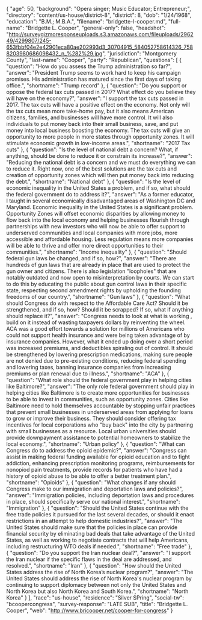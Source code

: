 {
  "age": 50,
  "background": "Opera singer; Music Educator; Entrepreneur;",
  "directory": "content/us-house/district-8",
  "district": 8,
  "dob": "1/24/1968",
  "education": "B.M.; M.B.A.",
  "filename": "bridgette-l-cooper.md",
  "full-name": "Bridgette L. Cooper",
  "general-only": false,
  "headshot": "http://surveygizmoresponseuploads.s3.amazonaws.com/fileuploads/296249/4299807/245-653fbbf04e2e42901eca80ae202993d3_30704915_584052758614326_7588203980686098432_n_%282%29.jpg",
  "jurisdiction": "Montgomery County",
  "last-name": "Cooper",
  "party": "Republican",
  "questions": [
    {
      "question": "How do you assess the Trump administration so far?",
      "answer": "President Trump seems to work hard to keep his campaign promises. His administration has matured since the first days of taking office.",
      "shortname": "Trump record"
    },
    {
      "question": "Do you support or oppose the federal tax cuts passed in 2017? What effect do you believe they will have on the economy?",
      "answer": "I support the tax cuts passed in 2017. The tax cuts will have a positive effect on the economy. Not only will the tax cuts mean more take-home pay, but it also means American citizens, families, and businesses will have more control.  It will also individuals to put money back into their small business, save, and put money into local business boosting the economy. The tax cuts will give an opportunity to more people in more states through opportunity zones. It will stimulate economic growth in low-income areas.",
      "shortname": "2017 Tax cuts"
    },
    {
      "question": "Is the level of national debt a concern? What, if anything, should be done to reduce it or constrain its increase?",
      "answer": "Reducing the national debt is a concern and we must do everything we can to reduce it. Right now, one of the best solutions are the tax cuts and creation of opportunity zones which will then put money back into reducing the debt.",
      "shortname": "National debt"
    },
    {
      "question": "Is the level of economic inequality in the United States a problem, and if so, what should the federal government do to address it?",
      "answer": "As a former educator, I taught in several economically disadvantaged areas of Washington DC and Maryland. Economic inequality in the United States is a significant problem. Opportunity Zones will offset economic disparities by allowing money to flow back into the local economy and helping businesses flourish through partnerships with new investors who will now be able to offer support to underserved communities and local companies with more jobs, more accessible and affordable housing. Less regulation means more companies will be able to thrive and offer more direct opportunities to their communities.",
      "shortname": "Income inequality"
    },
    {
      "question": "Should federal gun laws be changed, and if so, how?",
      "answer": "There are hundreds of gun laws that are already in place that are used to protect the gun owner and citizens. There is also legislation \"loopholes\" that are notably outdated and now open to misinterpretation by courts. We can start to do this by educating the public about gun control laws in their specific state, respecting second amendment rights by upholding the founding freedoms of our country.",
      "shortname": "Gun laws"
    },
    {
      "question": "What should Congress do with respect to the Affordable Care Act? Should it be strengthened, and if so, how? Should it be scrapped? If so, what if anything should replace it?",
      "answer": "Congress needs to look at what is working , build on it instead of wasting taxpayers dollars by reinventing the wheel. ACA was a good effort towards a solution for millions of Americans who could not support health insurance and were being taken advantage of by insurance companies. However, what it ended up doing over a short period was increased premiums, and deductibles spiraling out of control. It should be strengthened by lowering prescription medications, making sure people are not denied due to pre-existing conditions, reducing federal spending and lowering taxes, banning insurance companies from increasing premiums or plan renewal due to illness.",
      "shortname": "ACA"
    },
    {
      "question": "What role should the federal government play in helping cities like Baltimore?",
      "answer": "The only role federal government should play in helping cities like Baltimore is to create more opportunities for businesses to be able to invest in communities, such as opportunity zones. Cities like Baltimore need to hold themselves accountable by stopping unfair practices that prevent small businesses in underserved areas from applying for loans to grow or improve their business. They should consider offering tax incentives for local corporations who \"buy back\" into the city by partnering with small businesses as a resource.  Local urban universities should provide downpayment assistance to potential homeowners to stabilize the local economy.",
      "shortname": "Urban policy"
    },
    {
      "question": "What can Congress do to address the opioid epidemic?",
      "answer": "Congress can assist in making federal funding available for opioid education and to fight addiction, enhancing prescription monitoring programs, reimbursements for nonopiod pain treatments,  provide records for patients who have had a history of opioid abuse to be able to offer a better treatment plan.",
      "shortname": "Opioids"
    },
    {
      "question": "What changes if any should Congress make to our immigration and deportation laws and policies?",
      "answer": "Immigration policies, including deportation laws and procedures in place, should specifically serve our national interest.",
      "shortname": "Immigration"
    },
    {
      "question": "Should the United States continue with the free trade policies it pursued for the last several decades, or should it enact restrictions in an attempt to help domestic industries?",
      "answer": "The United States should make sure that the policies in place can provide financial security by eliminating bad deals that take advantage of the United States, as well as working to negotiate contracts that will help Americans, including restructuring WTO deals if needed.",
      "shortname": "Free trade"
    },
    {
      "question": "Do you support the Iran nuclear deal?",
      "answer": "I support the Iran nuclear if the specific flaws in the deal are addressed, and resolved.",
      "shortname": "Iran"
    },
    {
      "question": "How should the United States address the rise of North Korea’s nuclear program?",
      "answer": "The United States should address the rise of North Korea's nuclear program by continuing to support diplomacy between not only the United States and North Korea but also North Korea and South Korea.",
      "shortname": "North Korea"
    }
  ],
  "race": "us-house",
  "residence": "Silver SPring",
  "social-tw": "bcoopercongress",
  "survey-response": "LATE SUB",
  "title": "Bridgette L. Cooper",
  "web": "http://www.bricooper.net/cooper-for-congress"
}
